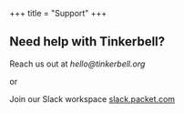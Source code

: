 +++
title = "Support"
+++

## Need help with Tinkerbell?

Reach us out at _hello@tinkerbell.org_

or

Join our Slack workspace [slack.packet.com](https://slack.packet.com/)
